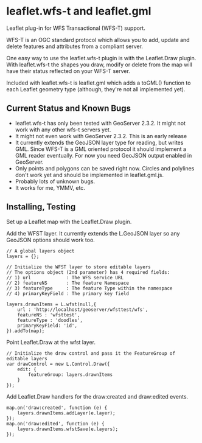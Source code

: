 leaflet.wfs-t and leaflet.gml
=============

Leaflet plug-in for WFS Transactional (WFS-T) support.

WFS-T is an OGC standard protocol which allows you to add, update and delete features and 
attributes from a compliant server. 

One easy way to use the leaflet.wfs-t plugin is with the Leaflet.Draw plugin. With 
leaflet.wfs-t the shapes you draw, modify or delete from the map will have their status
reflected on your WFS-T server.

Included with leaflet.wfs-t is leaflet.gml which adds a toGML() function to each Leaflet 
geometry type (although, they're not all implemented yet). 

Current Status and Known Bugs
-----------------------------

 * leaflet.wfs-t has only been tested with GeoServer 2.3.2. It might not work with any other 
  wfs-t servers yet. 
 * It might not even work with GeoServer 2.3.2. This is an early release
 * It currently extends the GeoJSON layer type for reading, but writes GML. Since WFS-T is a 
 GML oriented protocol it should implement a GML reader eventually. For now you need GeoJSON 
 output enabled in GeoServer.
 * Only points and polygons can be saved right now. Circles and polylines don't work yet and 
 should be implemented in leaflet.gml.js.
 * Probably lots of unknown bugs. 
 * It works for me, YMMV, etc.

Installing, Testing
-------------------

Set up a Leaflet map with the Leaflet.Draw plugin.

Add the WFST layer. It currently extends the L.GeoJSON layer so any GeoJSON options should work too.

    // A global layers object
    layers = {};

    // Initialize the WFST layer to store editable layers
    // The options object (2nd parameter) has 4 required fields:
    // 1) url             : The WFS service URL
    // 2) featureNS       : The feature Namespace
    // 3) featureType     : The feature Type within the namespace
    // 4) primaryKeyField : The primary key field

    layers.drawnItems = L.wfst(null,{
        url : 'http://localhost/geoserver/wfsttest/wfs',
        featureNS : 'wfsttest',
        featureType : 'doodles',
        primaryKeyField: 'id',
    }).addTo(map);

Point Leaflet.Draw at the wfst layer.

    // Initialize the draw control and pass it the FeatureGroup of editable layers
    var drawControl = new L.Control.Draw({
        edit: {
            featureGroup: layers.drawnItems
        }
    });

Add Leaflet.Draw handlers for the draw:created and draw:edited events.

    map.on('draw:created', function (e) {
        layers.drawnItems.addLayer(e.layer);
    });
    map.on('draw:edited', function (e) {
        layers.drawnItems.wfstSave(e.layers);
    });
